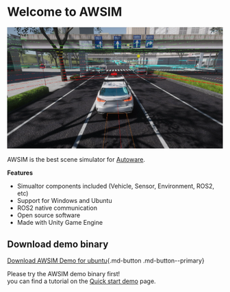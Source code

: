 # Welcome to AWSIM

![](E2ESim.png)

AWSIM is the best scene simulator for [Autoware](https://github.com/autowarefoundation/autoware).

**Features**

- Simualtor components included (Vehicle, Sensor, Environment, ROS2, etc)
- Support for Windows and Ubuntu
- ROS2 native communication
- Open source software
- Made with Unity Game Engine

## Download demo binary

[Download AWSIM Demo for ubuntu](https://github.com/tier4/AWSIM/releases/download/v1.0.0/AWSIM_v1.0.0.zip){.md-button .md-button--primary}

Please try the AWSIM demo binary first!  
you can find a tutorial on the [Quick start demo](./GettingStarted/QuickStartDemo/index.md) page.

